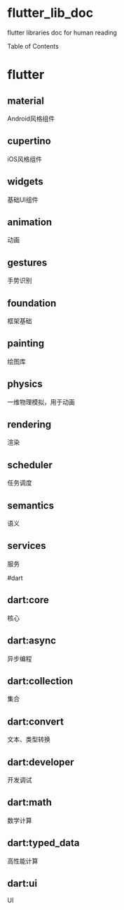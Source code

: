 # flutter_lib_doc
flutter libraries doc for human reading

Table of Contents

# flutter

## material
Android风格组件

## cupertino
iOS风格组件

## widgets
基础UI组件

## animation
动画

## gestures
手势识别

## foundation
框架基础

## painting
绘图库

## physics
一维物理模拟，用于动画

## rendering
渲染

## scheduler
任务调度

## semantics
语义

## services
服务

#dart

## dart:core
核心

## dart:async
异步编程

## dart:collection
集合

## dart:convert
文本、类型转换

## dart:developer
开发调试

## dart:math
数学计算

## dart:typed_data
高性能计算

## dart:ui
UI
